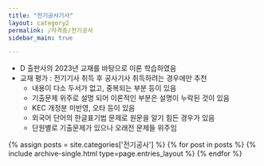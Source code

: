 ```yaml
---
title: "전기공사기사"
layout: category2
permalink: /자격증/전기공사
sidebar_main: true

---
```


* D 출판사의 2023년 교재를 바탕으로 이론 학습하였음  
* 교재 평가 : 전기기사 취득 후 공사기사 취득하려는 경우에만 추천
   - 내용이 다소 두서가 없고, 중복되는 부분 등이 있음
   - 기출문제 위주로 설명 되어 이론적인 부분은 설명이 누락된 것이 있음
   - KEC 개정분 미반영, 오타 등이 있음
   - 외국어 단어의 한글표기법 문제로 원문을 알기 힘든 경우가 있음
   - 단원별로 기출문제가 있으나 오래전 문제들 위주임

{% assign posts = site.categories['전기공사'] %}
{% for post in posts %} {% include archive-single.html type=page.entries_layout %} {% endfor %}
